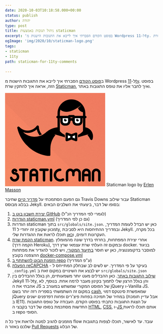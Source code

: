 ```yaml
---
date: 2020-10-03T10:18:58.000+00:00
status: publish
author: יהודה
type: post
title: ניהול תגובות באמצעות staticman
excerpt: 'בפוסט הקודם הסברתי איך לייבא את התגובות הישנות מ Wordpress ל-11ty. בפוסט הזה, אראה איך להתקין שרת Staticman, ואיך לחבר אליו את טופס התגובות באתר.'
ogImage: 'img/2020/10/staticman-logo.png'
tags:
- staticman
- 11ty
path: staticman-for-11ty-comments

---
```

ב[פוסט הקודם](/blog/2020/08/11ty-howto-migrate/ "מוורדפרס ל-11ty") הסברתי איך לייבא את התגובות הישנות מ Wordpress ל-[11ty](https://www.11ty.dev/). בפוסט הזה, אראה איך להתקין שרת [Staticman](https://staticman.net/), ואיך לחבר אליו את טופס התגובות באתר.

![Staticman logo](/img/2020/10/staticman-logo.png)
Staticman logo by [Erlen Masson](http://erlen.co.uk)

גם הפעם הסתמכתי על [מדריך קיים](https://travisdowns.github.io/blog/2020/02/05/now-with-comments.html "Adding Staticman Comments by Travis Downs") שחיבר Travis Downs עבור שילוב Staticman בבלוג מבוסס Jekyll. בסופו של דבר, ביצעתי את השלבים הבאים:

1. [יצירת חשבון בוט ב GitHub](https://travisdowns.github.io/blog/2020/02/05/now-with-comments.html#set-up-github-bot-account) (לגמרי לפי המדריך הנ"ל)
2. [הגדרות staticman.yml](https://travisdowns.github.io/blog/2020/02/05/now-with-comments.html#configuring-staticmanyml) (גם כן לפי המדריך)
3. הגדרות staticman בתוך `src/globals/site.json`. כאן יש הבדל לעומת המדריך, מכוון שקובץ זה יחודי ל 11ty, ובמדריך ההתיחסות היא לסביבת Jekyll. בכל מקרה, העקרונות דומים, ו[כאן](https://github.com/yehudab/11r/blob/master/src/includes/comments.njk "site.json") תוכלו לראות את ההגדרות שלי.
4. [הקמת שרת staticman](https://travisdowns.github.io/blog/2020/02/05/now-with-comments.html#set-up-the-api-bridge). אחרי יצירת המפתחות, בחרתי בדרך שונה מהמומלץ (הקמה דרך Heroku), ובמקום זה העלתי שרת עצמאי שרץ דרך docker. בניגוד למוסבר בדקומנטציה, כאן יש חוסר [בתיעוד המקורי](https://github.com/eduardoboucas/staticman/blob/master/docs/docker.md), ויש לזכור להגדיר את מפתחות ההצפנה בקובץ [docker-compose.yml](https://github.com/eduardoboucas/staticman/blob/master/docker-compose.yml)
5. [הזמנת הבוט להשתתף ב repo](https://travisdowns.github.io/blog/2020/02/05/now-with-comments.html#invite-and-accept-bot-to-blog-repo "Invite and Accept Bot to Blog Repo") (ע"פ המדריך)
6. [הפעלת reCAPCHA](https://travisdowns.github.io/blog/2020/02/05/now-with-comments.html#enable-recaptcha "Enable reCAPTCHA") - בעיקר על פי המדריך. יש לשים לב שבחלק המתייחס ל `‎_config.yml` יש לבצע את השינויים במקום זאת ב `src/globals/site.json`
7. [שילוב התגובות באתר](https://travisdowns.github.io/blog/2020/02/05/now-with-comments.html#integrate-comments-into-site "Integrate Comments Into Site"). כאן ההבדלים מעט יותר משמעותיים, הן בגלל ההבדלים בין Jekyll ל-11ty, והן בגלל הרצון שלי לתמוך בקינון מעבר לרמה אחת. בנוסף, לא אהבתי את ה JS של הפוסט המקורי שמשתש במעורב ב jQuery ו-Vanilla JS. במקום זה השתמשתי בספריה רזה יותר בשם [cash](https://github.com/fabiospampinato/cash), שמאפשרת סינטקס דמוי jQuery במחיר של תמיכה בפחות פיצ'רים ופחות דפדפנים ישנים (אבל עדיין תומכת ב IE11). על הצגת התגובות כתבתי בפוסט הקודם. העבודה על טופס התגובות החדשות מסתכמת בסופו של דבר בקבצי ה [HTML](https://github.com/yehudab/11r/blob/master/src/includes/comment-form.njk "comment-form.njk"), [CSS](https://github.com/yehudab/11r/blob/master/src/styles/comments.css "comments.css"), ו-[JS ](https://github.com/yehudab/11r/blob/master/src/scripts/comment-form.js "comment-form.js")אותם תוכלו לראות ב repo הסופי.

מוזמנים להגיב למטה ולראות איך כל ה flow עובד. עד לאישור, תוכלו לצפות בתגובות שלכם באזור ה [Pull Requests](https://github.com/yehudab/11r/pulls) של הבלוג.